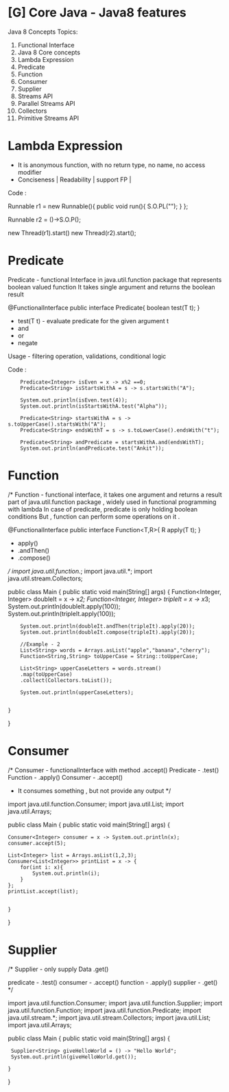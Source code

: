 # [G] Core Java - Java8 features
Java 8 Concepts
Topics:

1. Functional Interface
2. Java 8 Core concepts
3. Lambda Expression
4. Predicate
5. Function
6. Consumer
7. Supplier
8. Streams API
9. Parallel Streams API
10. Collectors
11. Primitive Streams API

# Lambda Expression

- It is anonymous function, with no return type, no name, no access modifier
- Conciseness | Readability | support FP |

Code :

Runnable r1 = new Runnable(){
public void run(){
S.O.PL("");
}
};

Runnable r2 = ()->S.O.P();

new Thread(r1).start()
new Thread(r2).start();

# Predicate


Predicate - functional Interface in java.util.function package that represents boolean valued function
It takes single argument and returns the boolean result

@FunctionalInterface
public interface Predicate<T>{
    boolean test(T t);
}

- test(T t) - evaluate predicate for the given argument t
- and
- or
- negate

Usage - filtering operation, validations, conditional logic

Code :

        Predicate<Integer> isEven = x -> x%2 ==0;
        Predicate<String> isStartsWithA = s -> s.startsWith("A");

        System.out.println(isEven.test(4));
        System.out.println(isStartsWithA.test("Alpha"));

        Predicate<String> startsWithA = s -> s.toUpperCase().startsWith("A");
        Predicate<String> endsWithT = s -> s.toLowerCase().endsWith("t");

        Predicate<String> andPredicate = startsWithA.and(endsWithT);
        System.out.println(andPredicate.test("Ankit"));


# Function 


/*
Function - functional interface, it takes one argument and returns a result 
part of java.util.function package , widely used in functional programming with lambda
In case of predicate, predicate is only holding boolean conditions
But , function can perform some operations on it .

@FunctionalInterface
public interface Function<T,R>{
    R apply(T t);
}

- apply()
- .andThen()
- .compose()

*/
import java.util.function.*;
import java.util.*;
import java.util.stream.Collectors;

public class Main
{
	public static void main(String[] args) {
		Function<Integer, Integer> doubleIt = x -> x*2;
		Function<Integer, Integer> tripleIt = x -> x*3;
		System.out.println(doubleIt.apply(100));
		System.out.println(tripleIt.apply(100));
		
		System.out.println(doubleIt.andThen(tripleIt).apply(20));
		System.out.println(doubleIt.compose(tripleIt).apply(20));
		
		//Example - 2
		List<String> words = Arrays.asList("apple","banana","cherry");
		Function<String,String> toUpperCase = String::toUpperCase;
		
		List<String> upperCaseLetters = words.stream()
		.map(toUpperCase)
		.collect(Collectors.toList());
		
		System.out.println(upperCaseLetters);
		
		
	}
}

# Consumer 


/*
Consumer - functionalInterface with method .accept()
Predicate - .test()
Function - .apply()
Consumer - .accept()
- It consumes something , but not provide any output
*/

import java.util.function.Consumer;
import java.util.List;
import java.util.Arrays;

public class Main
{
	public static void main(String[] args) {
	
	Consumer<Integer> consumer = x -> System.out.println(x);
	consumer.accept(5);
	
	List<Integer> list = Arrays.asList(1,2,3);
	Consumer<List<Integer>> printList = x -> {
	    for(int i: x){
	        System.out.println(i);
	    }
	};
	printList.accept(list);
		
		
	}
}

# Supplier


/*
Supplier - only supply Data
.get() 

predicate - .test()
consumer - .accept()
function - .apply()
supplier - .get()
*/

import java.util.function.Consumer;
import java.util.function.Supplier;
import java.util.function.Function;
import java.util.function.Predicate;
import java.util.stream.*;
import java.util.stream.Collectors;
import java.util.List;
import java.util.Arrays;

public class Main
{
	public static void main(String[] args) {
	
	 Supplier<String> giveHelloWorld = () -> "Hello World";
	 System.out.println(giveHelloWorld.get());
		
	}
}
